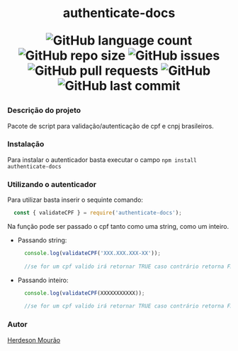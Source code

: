 <h1 align="center"> 
  authenticate-docs 
  
  ![GitHub language count](https://img.shields.io/github/languages/count/HerdesonMourao/authenticate-docs)
  ![GitHub repo size](https://img.shields.io/github/repo-size/HerdesonMourao/authenticate-docs)
  ![GitHub issues](https://img.shields.io/github/issues/HerdesonMourao/authenticate-docs)
  ![GitHub pull requests](https://img.shields.io/github/issues-pr/HerdesonMourao/authenticate-docs)
  ![GitHub](https://img.shields.io/github/license/HerdesonMourao/authenticate-docs)
  ![GitHub last commit](https://img.shields.io/github/last-commit/HerdesonMourao/authenticate-docs)
</h1>

### Descrição do projeto

Pacote de script para validação/autenticação de cpf e cnpj brasileiros.

### Instalação

Para instalar o autenticador basta executar o campo `npm install authenticate-docs`

### Utilizando o autenticador

Para utilizar basta inserir o sequinte comando:

```js
  const { validateCPF } = require('authenticate-docs');
```

Na função pode ser passado o cpf tanto como uma string, como um inteiro.

* Passando string:
  ```js
    console.log(validateCPF('XXX.XXX.XXX-XX'));
    
    //se for um cpf valido irá retornar TRUE caso contrário retorna FALSE
  ```

* Passando inteiro:
  ```js
    console.log(validateCPF(XXXXXXXXXXX));
    
    //se for um cpf valido irá retornar TRUE caso contrário retorna FALSE
  ```
  
### Autor

[Herdeson Mourão](https://github.com/HerdesonMourao)
